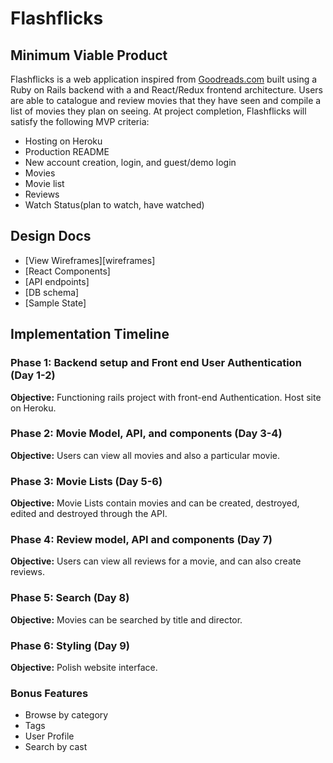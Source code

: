 # Flashflicks

## Minimum Viable Product

Flashflicks is a web application inspired from [Goodreads.com](https://www.goodreads.com/)
built using a Ruby on Rails backend with a and React/Redux frontend
architecture.  Users are able to catalogue and review movies that they
have seen and compile a list of movies they plan on seeing.  At project
completion, Flashflicks will satisfy the following MVP criteria:

* Hosting on Heroku
* Production README
* New account creation, login, and guest/demo login
* Movies
* Movie list
* Reviews
* Watch Status(plan to watch, have watched)

## Design Docs

* [View Wireframes][wireframes]
* [React Components]
* [API endpoints]
* [DB schema]
* [Sample State]

## Implementation Timeline

### Phase 1: Backend setup and Front end User Authentication (Day 1-2)

**Objective:** Functioning rails project with front-end Authentication.
Host site on Heroku.

### Phase 2: Movie Model, API, and components (Day 3-4)

**Objective:** Users can view all movies and also a particular movie.

### Phase 3: Movie Lists (Day 5-6)

**Objective:** Movie Lists contain movies and can be created, destroyed,
edited and destroyed through the API.

### Phase 4: Review model, API and components (Day 7)

**Objective:** Users can view all reviews for a movie, and can also create
reviews.

### Phase 5: Search (Day 8)

**Objective:** Movies can be searched by title and director.

### Phase 6: Styling (Day 9)

**Objective:** Polish website interface.  

### Bonus Features
- Browse by category
- Tags
- User Profile
- Search by cast
